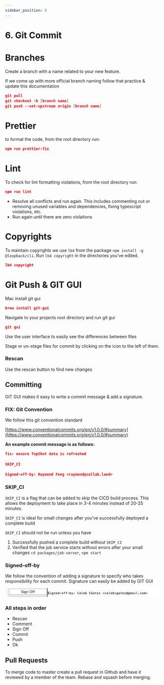 ```yaml
---
sidebar_position: 8
---
```


# 6. Git Commit

# Branches

Create a branch with a name related to your new feature.  

If we come up with more official branch naming follow that practice & update this documentation

```json
git pull
git checkout -b [branch name]
git push --set-upstream origin [branch name]
```

# Prettier

to format the code, from the root directory run:

```json
npm run prettier:fix
```

# Lint

To check for lint formatting violations, from the root directory run:

```json
npm run lint
```

- Resolve all conflicts and run again.  This includes commenting out or removing unused variables and dependencies, fixing typescript violations, etc.
- Run again until there are zero violations

# Copyrights

To maintain copyrights we use `lb4` from the package `npm install -g @loopback/cli`.  Run `lb4 copyright` in the directories you've edited.

```json
lb4 copyright
```

# Git Push & GIT GUI

Mac install git gui

```json
brew install git-gui
```

Navigate to your projects root directory and run git gui

```json
git gui
```

Use the user interface to easily see the differences between files

Stage or un-stage files for commit by clicking on the icon to the left of them.

### Rescan

Use the rescan button to find new changes

## Committing

GIT GUI makes it easy to write a commit message & add a signature.  

### FIX: Git Convention

We follow this git convention standard

[https://www.conventionalcommits.org/en/v1.0.0/#summary](https://www.conventionalcommits.org/en/v1.0.0/#summary)

**An example commit message is as follows:**

```json
fix: ensure TopShot data is refreshed
    
SKIP_CI

Signed-off-by: Raymond Feng <raymond@collab.land>
```

### SKIP_CI

`SKIP_CI` is a flag that can be added to skip the CICD build process.  This allows the deployment to take place in 3-4 minutes instead of 20-25 minutes.  

`SKIP_CI` is ideal for small changes after you've successfully deployed a complete build

`SKIP_CI` should not be run unless you have 

1. Successfully pushed a complete build without `SKIP_CI`
2. Verified that the job service starts without errors after your small changes `cd packages/job-server`, `npm start`

### Signed-off-by

We follow the convention of adding a signature to specify who takes responsibility for each commit.  Signature can easily be added by GIT GUI

![git commit](./img/img6.png)

### All steps in order

- Rescan
- Comment
- Sign Off
- Commit
- Push
- Ok

## Pull Requests

To merge code to master create a pull request in Github and have it reviewed by a member of the team.  Rebase and squash before merging.